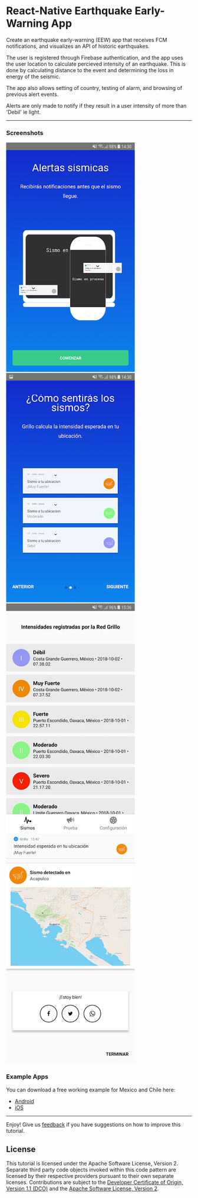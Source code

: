# React-Native Earthquake Early-Warning App
Create an earthquake early-warning (EEW) app that receives FCM notifications, and visualizes an API of historic earthquakes.

The user is registered through Firebase authentication, and the app uses the user location to calculate percieved intensity of an earthquake. This is done by calculating distance to the event and determining the loss in energy of the seismic.

The app also allows setting of country, testing of alarm, and browsing of previous alert events.

Alerts are only made to notify if they result in a user intensity of more than 'Debil' ie light.

---
### Screenshots

![Home](screenshots/screen1.webp)
![Feel](screenshots/screen2.webp)
![History](screenshots/screen4.webp)
![EQ](screenshots/screen6.webp)

### Example Apps
You can download a free working example for Mexico and Chile here:
- [Android](https://play.google.com/store/apps/details?id=com.grillo.earthquakeapp&hl=es_MX)
- [iOS](https://apps.apple.com/us/app/grillo/id1437900025)
___

Enjoy!  Give us [feedback](https://github.com/grillo/openeew-nodered/issues) if you have suggestions on how to improve this tutorial.

## License

This tutorial is licensed under the Apache Software License, Version 2.  Separate third party code objects invoked within this code pattern are licensed by their respective providers pursuant to their own separate licenses. Contributions are subject to the [Developer Certificate of Origin, Version 1.1 (DCO)](https://developercertificate.org/) and the [Apache Software License, Version 2](http://www.apache.org/licenses/LICENSE-2.0.txt).
